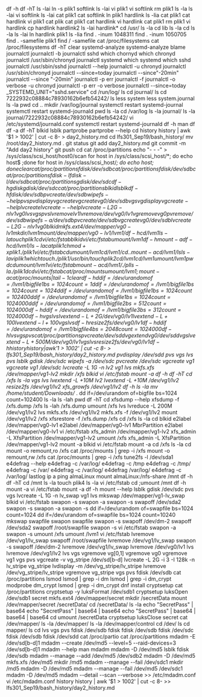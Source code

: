 df -h
df -hT
ls -lai
ln -s plik1 softlink
ls -lai 
vi plik1
vi softlink 
rm plik1
ls -la
ls -lai
vi softlink 
ls -lai
cat plik1
cat softlink 
ln plik1 hardlink
ls -lia
cat plik1
cat hardlink 
vi plik1
cat plik
cat plik1
cat hardlink
vi hardlink 
cat plik1
rm plik1
vi hardlink 
cp hardlink hardlink2
ls -lai hardlink*
cd /usr/
ls -la
cd lib
ls -la
cd
ls -la
ls -lai
ln hardlink plik1
ls -lia
find . -inum 1048311
find . -inum 1050705
find . -samefile plik1
find / -samefile cat /proc/filesystems 
cat /proc/filesystems
df -hT 
clear
systemd-analyze 
systemd-analyze blame 
journalctl 
journalctl -b
journalctl sshd
which chornyd
which chronyd
journalctl /usr/sbin/chronyd
journalctl systemd
which systemd
which sshd
journalctl /usr/sbin/sshd
journalctl --help
journalctl -u chronyd
journalctl /usr/sbin/chronyd
journalctl --since=today
journalctl --since"-20min"
journalctl --since "-20min"
journalctl -p err
journalctl -f
journalctl -o verbose -u chronyd
journalctl -p err -o verbose
journalctl --since=today _SYSTEMD_UNIT="sshd.service"
cd /run/log/
ls
cd journal/
ls
cd 7222932c08884c78930162b6efb54242/
ls
less system
less system.journal 
ls -la
pwd
cd ..
mkdir /var/log/journal
systemctl restart systemd-journal
systemctl restart systemd-journald
pwd
ls -la
cd /var/log
ls -la journal/
ls -la journal/7222932c08884c78930162b6efb54242/
vi /etc/systemd/journald.conf 
systemctl restart systemd-journald
df -h
man df
df -a
df -hT
blkid
lsblk
partprobe
partprobe --help
cd
history
history | awk '$1 > 1002' | cut -c 8- > day2_history.md
cd lfs301_Sep19/bash_history/
mv /root/day2_history.md .
git status
git add day2_history.md 
git commit -m "Add day2 history"
git push
cd
cat /proc/partitions 
echo "- - -" > /sys/class/scsi_host/host0/scan 
for host in /sys/class/scsi_host/*; do echo host$ ;done
for host in /sys/class/scsi_host/*; do echo $host ;done
clear
cat /proc/partitions 
fdisk /dev/sdb
cat /proc/partitions 
fdisk /dev/sdb
cat /proc/partitions 
fdisk -l
fdisk -l /dev/sdb
cat /proc/partitions 
gdisk /dev/sdc
df -h
gdisk
gdisk /dev/sdc
cat /proc/partitions 
blkid
lsblk
df -h
fdisk /dev/sdb
pvcreate /dev/sdb
wipefs --help
pvs
pvdisplay 
vgcreate 
vgcreate vg0 /dev/sdb
vgs
vgdisplay 
vgcreate --help
lvcreate 
lvcreate --help
lvcreate -L 2G -n lv1 vg0
lvs
vgs
pvs
lvremove lv1
lvremove /dev/vg0/lv1 
vgremove vg0 
pvremove /dev/sdb
wipefs -a /dev/sdb
pvcreate /dev/sdb
vgcreate vg0 /dev/sdb
lvcreate -L 2G -n lv1 vg0
blkid
mkfs.ext4 /dev/mapper/vg0-lv1 
mkdir /lvm1
mount /dev/mapper/vg0-lv1 /lvm1/
df -h
cd /lvm1
ls -la
touch plik1
cd 
vi /etc/fstab 
blkid
vi /etc/fstab 
umount /lvm1
df -h
mount -a
df -h
cd /lvm1/
ls -la
cat plik1 
chmod +x plik1 
./plik1 
vi /etc/fstab 
cd 
umount /lvm1 
cd /lvm1/
cd ..
mount -a
cd /lvm1/
ls
ls -la
vi plik1 
which touch
./plik1 
/usr/bin/touch plik2
cd 
/lvm1
cd /lvm1
umount /lvm1
pwd
cd
umount /lvm1
vi /etc/fstab 
mount -a
cd /lvm1/
./pl
ls -la
./plik1
d 
cd 
vi /etc/fstab 
cat /proc/mounts 
umount /lvm1 ; mount -a
cat /proc/mounts | tail -1
clear
df -h
dd if=/dev/urandom of=/lvm1/bigfile1 bs=1024 count=1
dd if=/dev/urandom of=/lvm1/bigfile1 bs=1024 count=1024
dd if=/dev/urandom of=/lvm1/bigfile1 bs=1024 count=102400
dd if=/dev/urandom of=/lvm1/bigfile1 bs=1024 count=1024000
dd if=/dev/urandom of=/lvm1/bigfile2 bs=512 count=1024000
df -h
dd if=/dev/urandom of=/lvm1/bigfile3 bs=312 count=1024000
df -h
vgs
lvs
lvextend -L +2G /dev/vg0/lv1 
lvextend -L +100%FREE /dev/vg0/lv1 
lvextend -l +100%FREE /dev/vg0/lv1 
vgs
lvs
df -h
resize2fs /dev/vg0/lv1
df -h
dd if=/dev/urandom of=/lvm1/bigfile4 bs=2048 count=1024000
df -h
lvs
vgs
pvs
cat /proc/partitions 
pvcreate /dev/sdd 
vgextend vg0 /dev/sdd
vgs
lvextend -L +500M /dev/vg0/lv1
vgs
lvs
resize2fs /dev/vg0/lv1
df -h
history 
history | awk '$1 > 1002' | cut -c 8- > lfs301_Sep19/bash_history/day2_history.md
pvdisplay /dev/sdd 
pvs
vgs
lvs
pvs
lsblk
gdisk /dev/sdc
wipefs -a /dev/sdc
pvcreate /dev/sdc 
vgcreate vg1
vgcreate vg1 /dev/sdc
lvcreate -L 1G -n lv2 vg1
lvs
mkfs.xfs /dev/mapper/vg1-lv2 
mkdir /xfs
blkid 
vi /etc/fstab 
mount -a
df -h
df -hT
cd /xfs
ls -la
vgs
lvs
lvextend -L +10M lv2
lvextend -L +10M /dev/vg1/lv2
resize2fs /dev/vg1/lv2
xfs_growfs /dev/vg1/lv2
df -h
ls -la
mv /home/student/Downloads/* .
dd if=/dev/urandom of=bigfile bs=1024 count=102400
ls -la
ls -lah
pwd
df -hT
cd
xfsdump --help
xfsdump -f /xfs.dump /xfs
ls -lah /xfs.dump 
umount /xfs
lvs
lvreduce -L 200M /dev/vg1/lv2 
lvs
mkfs.xfs /dev/vg1/lv2 
mkfs.xfs -f /dev/vg1/lv2 
mount /dev/vg1/lv2 /xfs
xfsrestore -f /xfs.dump /xfs
cd /xfs
ls -la
cd
blkid
e2label /dev/mapper/vg0-lv1
e2label /dev/mapper/vg0-lv1 MbrPartition
e2label /dev/mapper/vg0-lv1
vi /etc/fstab 
xfs_admin /dev/mapper/vg1-lv2
xfs_admin -L XfsPartition /dev/mapper/vg1-lv2
umount /xfs
xfs_admin -L XfsPartition /dev/mapper/vg1-lv2
mount -a
blkid
vi /etc/fstab 
mount -a
cd /xfs
ls -la
cd
mount -o remount,ro /xfs
cat /proc/mounts | grep -i /xfs
mount -o remount,rw /xfs
cat /proc/mounts | grep -i /xfs
tune2fs -l /dev/sda1
e4defrag --help
e4defrag -c /var/log/
e4defrag -c /tmp
e4defrag -c /tmp/
e4defrag -c /var/
e4defrag -c /var/log/
e4defrag  /var/log/
e4defrag -c /var/log/
lastlog 
ip a 
ping almaLinux
mount almaLinux:/nfs-share /mnt
df -h
df -hT
cd /mnt
ls -la
touch plik4
ls -la
vi /etc/fstab 
cd ;umount /mnt
df -h
mount -a
vi /etc/fstab 
mount -a
df -h
mount --help
lsblk
gdisk /dev/sdc
pvs
vgs
lvcreate -L 1G -n lv_swap vg1
lvs
mkswap /dev/mapper/vg1-lv_swap 
blkid
vi /etc/fstab 
swapon -s
swapon -a
swapon -s
swapoff /dev/sda2
swapon -s
swapon -a
swapon -s
dd if=/dev/urandom of=swapfile bs=1024 count=1024
dd if=/dev/urandom of=swapfile bs=1024 count=10240
mkswap swapfile 
swapon swapfile
swapon -s
swapoff /dev/dm-2
swapoff /dev/sda2 
swapoff /root/swapfile 
swapon -s
vi /etc/fstab 
swapon -a
swapon -s
umount /xfs
umount /lvm1
vi /etc/fstab 
lvremove /dev/vg1/lv_swap 
swapoff /root/swapfile 
lvremove /dev/vg1/lv_swap 
swapon -s
swapoff /dev/dm-2
lvremove /dev/vg1/lv_swap 
lvremove /dev/vg0/lv1 
lvs
lvremove /dev/vg1/lv2 
lvs
vgs
vgremove vg[0,1]
vgremove vg0
vgremove vg1
vgs
pvs
vgcreate -v vg_stripe /dev/sd[b-d]
lvcreate -L 2G -i 3 -I 128k -n lv_stripe vg_stripe
lvdisplay -m /dev/vg_stripe/lv_stripe 
lvremove /dev/vg_stripe/lv_stripe 
vgremove vg_stripe 
vgs
pvs
fdisk /dev/sdb
cat /proc/partitions 
lsmod 
lsmod | grep -i dm
lsmod | grep -i dm_crypt
modprobe dm_crypt
lsmod | grep -i dm_crypt
dnf install cryptsetup
cat /proc/partitions 
cryptsetup -y luksFormat /dev/sdb1
cryptsetup luksOpen /dev/sdb1 secret
mkfs.ext4 /dev/mapper/secret 
mkdir /secretData
mount /dev/mapper/secret /secretData/
cd /secretData/
ls -la
echo "SecretPass" | base64 
echo "SecretPass" | base64 | base64
echo "SecretPass" | base64 | base64 | base64
cd
umount /secretData 
cryptsetup luksClose secret
cat /dev/mapper/
ls -la /dev/mapper/
ls -la /dev/mapper/control 
cd /dev/
ls
cd mapper/
ls
cd
lvs
vgs
pvs
fdisk /dev/sdb
fdisk
fdisk /dev/sdb
fdisk /dev/sdc
fdisk /dev/sdb
fdisk /dev/sdd
cat /proc/partio
cat /proc/partitions 
mdadm -E /dev/sd[b-d]1
mdadm --create /dev/md5 --level=5 --raid-devices=3 /dev/sd[b-d]1
mdadm --help
man mdadm
mdadm -D /dev/md5
lsblk
fdisk /dev/sdb
mdadm --manage --add /dev/md5 /dev/sdb2
mdadm -D /dev/md5
mkfs.xfs /dev/md5
mkdir /md5
mdadm --manage --fail /dev/sdc1
mkdir /md5
mdadm -D /dev/md5
mdadm --manage --fail /dev/md5 /dev/sdc1
mdadm -D /dev/md5
mdadm --detail --scan --verbose >> /etc/mdadm.conf
vi /etc/mdadm.conf
history
history | awk '$1 > 1002' | cut -c 8- >> lfs301_Sep19/bash_history/day2_history.md
